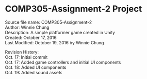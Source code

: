 # COMP305-Assignment-2 Project

Source file name: COMP305-Assignment-2  
Author: Winnie Chung  
Description: A simple platformer game created in Unity  
Created: October 17, 2016  
Last Modified: October 19, 2016 by Winnie Chung  
  
Revision History:  
Oct. 17: Initial commit  
Oct. 17: Added game controllers and initial UI components  
Oct. 18: Added UI components  
Oct. 19: Added sound assets  